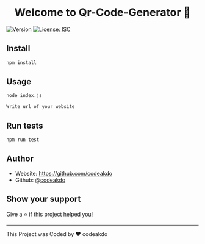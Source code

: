 <h1 align="center">Welcome to Qr-Code-Generator 👋</h1>
<p>
  <img alt="Version" src="https://img.shields.io/badge/version-1.0.0-blue.svg?cacheSeconds=2592000" />
  <a href="#" target="_blank">
    <img alt="License: ISC" src="https://img.shields.io/badge/License-ISC-yellow.svg" />
  </a>
</p>

## Install

```sh
npm install
```

## Usage

```sh
node index.js
```
```sh
Write url of your website
```

## Run tests

```sh
npm run test
```

## Author

* Website: https://github.com/codeakdo
* Github: [@codeakdo](https://github.com/codeakdo)

## Show your support

Give a ⭐️ if this project helped you!

***
This Project was Coded by ❤️ codeakdo
